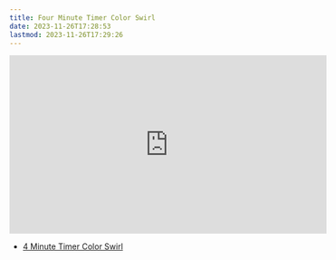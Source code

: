```yaml
---
title: Four Minute Timer Color Swirl
date: 2023-11-26T17:28:53
lastmod: 2023-11-26T17:29:26
---
```


<div class="iframe-16-9-container">
<iframe class="youTubeIframe" width="560" height="315" src="https://www.youtube.com/embed/Ptmtqweuufg" title="YouTube video player" frameborder="0" allow="accelerometer; autoplay; clipboard-write; encrypted-media; gyroscope; picture-in-picture; web-share" allowfullscreen></iframe>
</div>

- [4 Minute Timer Color Swirl](https://youtu.be/Ptmtqweuufg)
